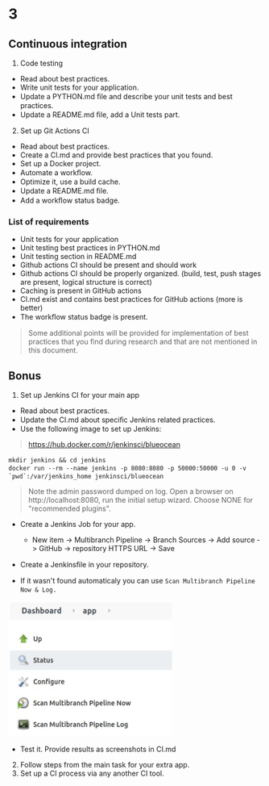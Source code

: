 # 3

## Continuous integration

1. Code testing

* Read about best practices.
* Write unit tests for your application.
* Update a PYTHON.md ﬁle and describe your unit tests and best practices.
* Update a README.md ﬁle, add a Unit tests part.

2. Set up Git Actions CI

* Read about best practices.
* Create a CI.md and provide best practices that you found.
* Set up a Docker project.
* Automate a workﬂow.
* Optimize it, use a build cache.
* Update a README.md ﬁle.
* Add a workﬂow status badge.


### List of requirements

* Unit tests for your application
* Unit testing best practices in PYTHON.md
* Unit testing section in README.md
* Github actions CI should be present and should work
* Github actions CI should be properly organized. (build, test, push stages are present, logical structure is correct)
* Caching is present in GitHub actions
* CI.md exist and contains best practices for GitHub actions (more is better)
* The workﬂow status badge is present.

> Some additional points will be provided for implementation of best practices that you find during research and that are not mentioned in this document.

## Bonus

1. Set up Jenkins CI for your main app

* Read about best practices.
* Update the CI.md about speciﬁc Jenkins related practices.
* Use the following image to set up Jenkins:

> https://hub.docker.com/r/jenkinsci/blueocean

```
mkdir jenkins && cd jenkins
docker run --rm --name jenkins -p 8080:8080 -p 50000:50000 -u 0 -v
`pwd`:/var/jenkins_home jenkinsci/blueocean
```

> Note the admin password dumped on log. Open a browser on http://localhost:8080, run the
initial setup wizard. Choose NONE for "recommended plugins".

* Create a Jenkins Job for your app.
    * New item -> Multibranch Pipeline -> Branch Sources -> Add source -> GitHub -> repository HTTPS URL -> Save
* Create a Jenkinsﬁle in your repository.

* If it wasn't found automaticaly you can use `Scan Multibranch Pipeline Now & Log.`

![Jenkins status](./screenshots/jenkins-status.jpg) 

* Test it. Provide results as screenshots in CI.md
2. Follow steps from the main task for your extra app.
3. Set up a CI process via any another CI tool.
